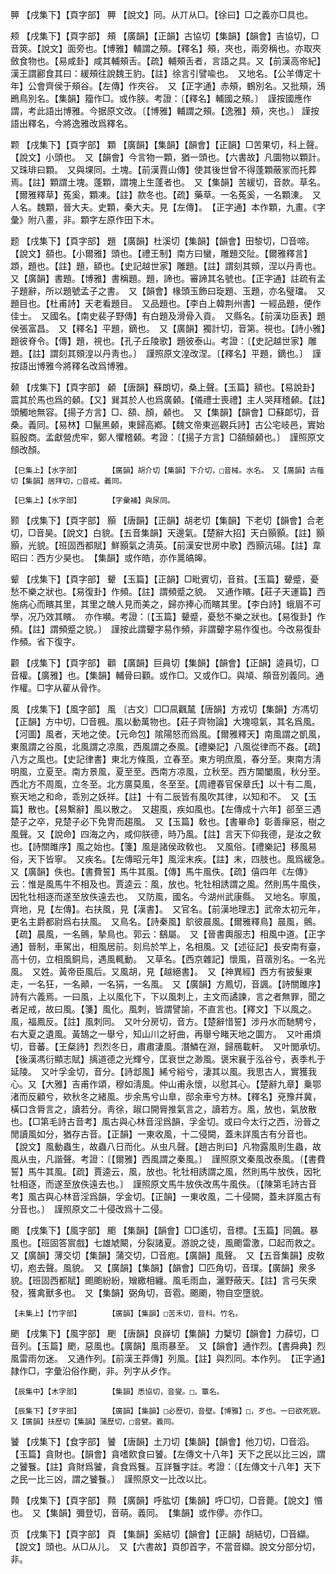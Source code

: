 <!-- { "loadSidebar": true } -->
顨	【戌集下】【頁字部】	顨	【說文】同。从丌从□。【徐曰】□之義亦□具也。

颊	【戌集下】【頁字部】	頰	【廣韻】【正韻】古協切【集韻】【韻會】吉協切，□音筴。【說文】面旁也。【博雅】輔謂之頰。【釋名】頰，夾也，兩旁稱也。亦取夾斂食物也。【易咸卦】咸其輔頰舌。【疏】輔頰舌者，言語之具。又【前漢高帝紀】漢王謂酈食其曰：緩頰往說魏王豹。【註】徐言引譬喩也。　又地名。【公羊傳定十年】公會齊侯于頰谷。【左傳】作夾谷。　又【正字通】赤頰，鶴別名。又批頰，鴔鵖鳥別名。【集韻】籀作□。或作脥。考證：〔【釋名】輔國之頰。〕　謹按國應作謂，考此語出博雅。今据原文改。〔【博雅】輔謂之頰。【逸雅】頰，夾也。〕 謹按語出釋名，今將逸雅改爲釋名。 

颗	【戌集下】【頁字部】	顆	【廣韻】【集韻】【韻會】【正韻】□苦果切，科上聲。【說文】小頭也。　又【韻會】今言物一顆，猶一頭也。【六書故】凡圜物以顆計。又珠琲曰顆。　又與堁同。土塊。【前漢賈山傳】使其後世曾不得蓬顆蔽冡而托葬焉。【註】顆謂土塊。蓬顆，謂塊上生蓬者也。　又【集韻】苦緩切，音款。草名。【爾雅釋草】菟奚，顆凍。【註】款冬也。【疏】藥草。一名菟奚，一名顆涷。　又人名。魏顆，晉大夫。史顆，秦大夫。見【左傳】。　【正字通】本作顆，九畫。《字彙》附八畫，非。顆字左原作田下木。

题	【戌集下】【頁字部】	題	【廣韻】杜溪切【集韻】【韻會】田黎切，□音啼。【說文】頟也。【小爾雅】頭也。【禮王制】南方曰蠻，雕題交阯。【爾雅釋言】顁，題也。【註】題，額也。【史記越世家】雕題。【註】謂刻其頞，涅以丹靑也。　又【廣韻】書題。【博雅】書稱題。題，諦也。審諦其名號也。【正字通】註疏有孟子題辭，所以題號孟子之書。　又【韻會】椽頭玉飾曰琁題、玉題，亦名璧璫。　又題目也。【杜甫詩】天老看題目。　又品題也。【李白上韓荆州書】一經品題，便作佳士。　又國名。【南史裴子野傳】有白題及滑骨入貢。　又縣名。【前漢功臣表】題侯張富昌。　又【釋名】平題，鏑也。　又【廣韻】獨計切，音第。視也。【詩小雅】題彼脊令。【傳】題，視也。【孔子丘陵歌】題彼泰山。考證：〔【史記越世家】雕題。【註】謂刻其頞湟以丹靑也。〕　謹照原文湟改涅。〔【釋名】平題，鏑也。〕　謹按語出博雅今將釋名改爲博雅。 

颡	【戌集下】【頁字部】	顙	【唐韻】蘇朗切，桑上聲。【玉篇】額也。【易說卦】震其於馬也爲的顙。【又】巽其於人也爲廣顙。【儀禮士喪禮】主人哭拜稽顙。【註】頭觸地無容。【揚子方言】□、頟、顏，顙也。　又【集韻】【韻會】□蘇郞切，音桑。義同。【易林】□鬣黑顙，東歸高鄕。【魏文帝東巡觀兵詩】古公宅岐邑，實始翦殷商。孟獻營虎牢，鄭人懼稽顙。考證：〔【揚子方言】□頟頠顙也。〕　謹照原文頠改顏。 

	【巳集上】【水字部】		【廣韻】胡介切【集韻】下介切，□音械。水名。　又【廣韻】古薤切【集韻】居拜切，□音戒。義同。

	【巳集上】【水字部】		【字彙補】與尿同。

颢	【戌集下】【頁字部】	顥	【唐韻】【正韻】胡老切【集韻】下老切【韻會】合老切，□音昊。【說文】白貌。【五音集韻】天邊氣。【楚辭大招】天白顥顥。【註】顥顥，光貌。【班固西都賦】鮮顥氣之淸英。【前漢安世房中歌】西顥沆碭。【註】韋昭曰：西方少昊也。　【集韻】或作皓，亦作暠皜皞。

颦	【戌集下】【頁字部】	顰	【玉篇】【正韻】□毗賓切，音貧。【玉篇】顰蹙，憂愁不樂之狀也。【易復卦】作頻。【註】謂頻蹙之貌。　又通作矉。【莊子天運篇】西施病心而矉其里，其里之醜人見而美之，歸亦捧心而矉其里。【李白詩】蛾眉不可學，况乃效其矉。　亦作嚬。考證：〔【玉篇】顰蹙，憂愁不樂之狀也。【易復卦】作頻。【註】謂頻蹙之貌。〕　謹按此謂顰字易作頻，非謂顰字易作復也。今改易復卦作頻。省下復字。 

颧	【戌集下】【頁字部】	顴	【廣韻】巨員切【集韻】【韻會】【正韻】逵員切，□音權。【廣雅】也。【集韻】輔骨曰顴。或作□。又或作□。與頄、頯音別義同。通作權。□字从雚从骨作。

風	【戌集下】【風字部】	風	〔古文〕□□凬飌檒【唐韻】方戎切【集韻】方馮切【正韻】方中切，□音楓。風以動萬物也。【莊子齊物論】大塊噫氣，其名爲風。【河圖】風者，天地之使。【元命包】隂陽怒而爲風。【爾雅釋天】南風謂之凱風，東風謂之谷風，北風謂之凉風，西風謂之泰風。【禮樂記】八風從律而不姦。【疏】八方之風也。【史記律書】東北方條風，立春至。東方明庶風，春分至。東南方淸明風，立夏至。南方景風，夏至至。西南方凉風，立秋至。西方閶闔風，秋分至。西北方不周風，立冬至。北方廣莫風，冬至至。【周禮春官保章氏】以十有二風，察天地之和命，乖別之妖祥。【註】十有二辰皆有風吹其律，以知和不。　又【玉篇】散也。【易繫辭】風以散之。　又趨風，疾如風也。【左傳成十六年】郤至三遇楚子之卒，見楚子必下免冑而趨風。　又【玉篇】敎也。【書畢命】彰善癉惡，樹之風聲。又【說命】四海之內，咸仰朕德，時乃風。【註】言天下仰我德，是汝之敎也。【詩關雎序】風之始也。【箋】風是諸侯政敎也。　又風俗。【禮樂記】移風易俗，天下皆寧。　又疾名。【左傳昭元年】風淫末疾。【註】末，四肢也。風爲緩急。　又【廣韻】佚也。【書費誓】馬牛其風。【傳】馬牛風佚。【疏】僖四年《左傳》云：惟是風馬牛不相及也。賈逵云：風，放也。牝牡相誘謂之風。然則馬牛風佚，因牝牡相逐而遂至放佚遠去也。　又防風，國名。今湖州武康縣。　又地名。寧風，齊地，見【左傳】。右扶風，見【漢書】。　又官名。【前漢地理志】武帝太初元年，更名主爵都尉爲右扶風。　又鳥名。【詩秦風】鴥彼晨風。【爾雅釋鳥】晨風，鸇。【疏】晨風，一名鸇，摯鳥也。郭云：鷂屬。　又【晉書輿服志】相風中道。【正字通】晉制，車駕出，相風居前。刻烏於竿上，名相風。又【述征記】長安南有臺，高十仞，立相風銅烏，遇風輒動。　又草名。【西京雜記】懷風，苜蓿別名。一名光風。　又姓。黃帝臣風后。又風胡，見【越絕書】。　又【神異經】西方有披髮東走，一名狂，一名顚，一名狷，一名風。　又【廣韻】方鳳切，音諷。【詩關雎序】詩有六義焉。一曰風，上以風化下，下以風刺上，主文而譎諫，言之者無罪，聞之者足戒，故曰風。【箋】風化。風刺，皆謂譬諭，不直言也。【釋文】下以風之。風，福鳳反。【註】風刺同。　又叶分房切，音方。【楚辭惜誓】涉丹水而馳騁兮，右大夏之遺風。黃鵠之一舉兮，知山川之紆曲，再舉兮睹天地之圜方。　又叶甫煩切，音蕃。【王粲詩】烈烈冬日，肅肅淒風。潛鱗在淵，歸鴈載軒。　又叶閭承切。【後漢馮衍顯志賦】摛道德之光輝兮，匡衰世之渺風。褒宋襄于泓谷兮，表季札于延陵。　又叶孚金切，音分。【詩邶風】絺兮綌兮，淒其以風。我思古人，實獲我心。又【大雅】吉甫作頌，穆如淸風。仲山甫永懷，以慰其心。【楚辭九章】乗鄂渚而反顧兮，欸秋冬之緒風。步余馬兮山臯，邸余車兮方林。【釋名】兗豫幷冀，橫口含脣言之，讀若分。靑徐，踧口開脣推氣言之，讀若方。風，放也，氣放散也。【□第毛詩古音考】風古與心林音淫爲韻，孚金切。或曰今太行之西，汾晉之閒讀風如分，猶存古音。【正韻】一東收風，十二侵闕，蓋未詳風古有分音也。　【說文】風動蟲生，故蟲八日而化。从虫凡聲。【趙古則曰】凡物露風則生蟲，故風从虫，凡諧聲。考證：〔【爾雅】西風謂之秦風。〕　謹照原文秦風改泰風。〔【書費誓】馬牛其風。【疏】賈逵云，風，放也。牝牡相誘謂之風，然則馬牛放佚，因牝牡相逐，而遂至放佚遠去也。〕　謹照原文馬牛放佚改馬牛風佚。〔【陳第毛詩古音考】風古與心林音淫爲韻，孚金切。【正韻】一東收風，二十侵闕，蓋未詳風古有分音也。〕　謹照原文二十侵改爲十二侵。 

颮	【戌集下】【風字部】	颮	【集韻】【韻會】□□遙切，音標。【玉篇】同飆。暴風也。【班固答賔戲】七雄虓闞，分裂諸夏。游說之徒，風颮雷激，□起而救之。　又【廣韻】薄交切【集韻】蒲交切，□音庖。【廣韻】風聲。　又【五音集韻】皮敎切，庖去聲。風貌。　又【廣韻】【集韻】【韻會】□匹角切，音璞。【廣韻】衆多貌。【班固西都賦】颮颮紛紛，矰繳相纏。風毛雨血，灑野蔽天。【註】言弓矢衆發，獲禽獸多也。　又【集韻】弼角切，音雹。颮颮，物自空墮貌。

	【未集上】【竹字部】		【廣韻】【集韻】□苦禾切，音科。竹名。

颲	【戌集下】【風字部】	颲	【唐韻】良嶭切【集韻】力櫱切【韻會】力薛切，□音列。【玉篇】颲，惡風也。【廣韻】風雨暴至。　又【韻會】通作烈。【書舜典】烈風雷雨勿迷。　又通作列。【前漢王莽傳】列風。【註】與烈同。本作列。　【正字通】隷作□，字彙沿俗作颲，非。列字从歺作。

	【辰集中】【木字部】		【集韻】悉協切，音燮。□，簟名。

	【辰集下】【歹字部】		【廣韻】【集韻】□必歷切，音壁。【博雅】□，歹也。一曰欲死貌。　又【廣韻】扶歷切【集韻】蒲歷切，□音甓。義同。

饕	【戌集下】【食字部】	饕	【唐韻】土刀切【集韻】【韻會】他刀切，□音滔。【玉篇】貪財也。【韻會】貪嗜飮食曰饕。【左傳文十八年】天下之民以比三凶，謂之饕餮。【註】貪財爲饕，貪食爲餮。互詳餮字註。考證：〔【左傳文十八年】天下之民一比三凶，謂之饕餮。〕　謹照原文一比改以比。 

顭	【戌集下】【頁字部】	顭	【廣韻】呼肱切【集韻】呼□切，□音薨。【說文】惽也。　又【集韻】彌登切，音萌。義同。　【集韻】或作儚。亦作□。

页	【戌集下】【頁字部】	頁	【集韻】奚結切【韻會】【正韻】胡結切，□音纈。【說文】頭也。从□从儿。　又【六書故】頁卽首字，不當音纈。說文分部分切，非。

